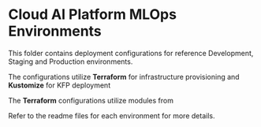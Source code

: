 # Cloud AI Platform MLOps Environments
This folder contains deployment configurations for reference Development, Staging and Production environments.

The configurations utilize **Terraform** for infrastructure provisioning and **Kustomize** for KFP deployment 

The **Terraform** configurations utilize modules from
[](https://github.com/jarokaz/terraform-gcp-kfp)

Refer to the readme files for each environment for more details.

